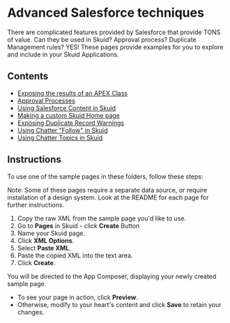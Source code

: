 # Advanced Salesforce techniques 
There are complicated features provided by Salesforce that provide TONS of value.  Can they be used in Skuid? Approval process?  Duplicate Management rules?  YES! These pages provide examples for you to explore and include in your Skuid Applications.

## Contents

-  [Exposing the results of an APEX Class](/APEX_Rest)
-  [Approval Processes](/Approval_Process_Actions) 
-  [Using Salesforce Content in Skuid](/Content_Document) 
-  [Making a custom Skuid Home page](/Custom_Home_Page) 
-  [Exposing Duplicate Record Warnings](/Duplicate_Management) 
-  [Using Chatter "Follow" in Skuid](/Follow_or_Unfollow_Records) 
-  [Using Chatter Topics in Skuid](/Topic_Management) 

## Instructions
To use one of the sample pages in these folders, follow these steps:

Note: Some of these pages require a separate data source,  or require installation of a design system.  Look at the README for each page for further instructions. 

1. Copy the raw XML from the sample page you'd like to use.
2. Go to **Pages** in Skuid - click **Create** Button
3. Name your Skuid page.
4. Click **XML Options**.
5. Select **Paste XML**.
7. Paste the copied XML into the text area.
8. Click **Create**.

You will be directed to the App Composer, displaying your newly created sample page.
- To see your page in action, click **Preview**.
- Otherwise, modify to your heart's content and click **Save** to retain your changes.